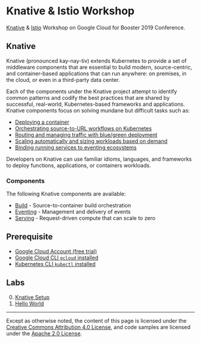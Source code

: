 # Knative & Istio Workshop

[Knative][knative] &amp; [Istio][istio] Workshop on Google Cloud for Booster
2019 Conference.

[knative]: https://www.knative.dev/
[istio]: https://istio.io/

## Knative

Knative (pronounced kay-nay-tiv) extends Kubernetes to provide a set of
middleware components that are essential to build modern, source-centric, and
container-based applications that can run anywhere: on premises, in the cloud,
or even in a third-party data center.

Each of the components under the Knative project attempt to identify common
patterns and codify the best practices that are shared by successful,
real-world, Kubernetes-based frameworks and applications. Knative components
focus on solving mundane but difficult tasks such as:

* [Deploying a container][knative-deploy]
* [Orchestrating source-to-URL workflows on Kubernetes][knative-workflows]
* [Routing and managing traffic with blue/green deployment][knative-bluegreen]
* [Scaling automatically and sizing workloads based on demand][knative-scaling]
* [Binding running services to eventing ecosystems][knative-eventing]

[knative-deploy]: https://www.knative.dev/docs/install/getting-started-knative-app
[knative-workflows]: https://www.knative.dev/docs/serving/samples/source-to-url-go/
[knative-bluegreen]: https://www.knative.dev/docs/serving/samples/blue-green-deployment
[knative-scaling]: https://www.knative.dev/docs/serving/samples/autoscale-go/
[knative-eventing]: https://www.knative.dev/docs/eventing/samples/kubernetes-event-source/

Developers on Knative can use familiar idioms, languages, and frameworks to
deploy functions, applications, or containers workloads.

### Components

The following Knative components are available:

* [Build][knative-build] - Source-to-container build orchestration
* [Eventing][knative-eventing] - Management and delivery of events
* [Serving][knative-serving] - Request-driven compute that can scale to zero

[knative-build]: https://www.knative.dev/docs/build/
[knative-serving]: https://www.knative.dev/docs/serving/
[knative-eventing]: https://www.knative.dev/docs/eventing/

## Prerequisite

* [Google Cloud Account (free trial)][gcloud-free]
* [Google Cloud CLI `gcloud` installed][gcloud-cli]
* [Kubernetes CLI `kubectl` installed][kubectl-cli]

[gcloud-free]: https://cloud.google.com/free/
[gcloud-cli]: https://cloud.google.com/sdk/docs/#install_the_latest_cloud_tools_version_cloudsdk_current_version
[kubectl-cli]: https://kubernetes.io/docs/tasks/tools/install-kubectl/

## Labs

0. [Knative Setup](./labs/0-setup)
1. [Hello World](./labs/1-hello-world)

---

Except as otherwise noted, the content of this page is licensed under the
[Creative Commons Attribution 4.0 License][cc-by], and code samples are licensed
under the [Apache 2.0 License][apache-2-0].

[cc-by]: https://creativecommons.org/licenses/by/4.0/
[apache-2-0]: https://www.apache.org/licenses/LICENSE-2.0
